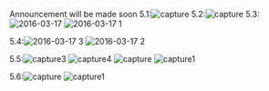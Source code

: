 Announcement will be made soon
5.1:![capture](https://cloud.githubusercontent.com/assets/16263300/14066483/307f60f6-f468-11e5-92eb-0111fa0c7762.PNG)
5.2:![capture](https://cloud.githubusercontent.com/assets/16263300/14066490/5a10f8c6-f468-11e5-89f4-8e92c0ab528f.PNG)
5.3:![2016-03-17](https://cloud.githubusercontent.com/assets/16263300/14066492/75619ef0-f468-11e5-8e98-27a213630023.png)
![2016-03-17 1](https://cloud.githubusercontent.com/assets/16263300/14066493/75666f98-f468-11e5-8d68-2d05dd4143c2.png)

5.4:![2016-03-17 3](https://cloud.githubusercontent.com/assets/16263300/14066495/96e0907c-f468-11e5-9ffe-203ad31c91d4.png)
![2016-03-17 2](https://cloud.githubusercontent.com/assets/16263300/14066496/96f7b108-f468-11e5-93d1-3b5656696dc2.png)

5.5:![capture3](https://cloud.githubusercontent.com/assets/16263300/14066499/bf8e88a8-f468-11e5-8b1e-c1a1703c45f1.PNG)
![capture4](https://cloud.githubusercontent.com/assets/16263300/14066500/bf900a20-f468-11e5-87f9-2b33451485d2.PNG)
![capture](https://cloud.githubusercontent.com/assets/16263300/14066501/bfa3c146-f468-11e5-8ccf-b298164012b1.PNG)
![capture1](https://cloud.githubusercontent.com/assets/16263300/14066502/bfa74136-f468-11e5-8a2a-ca19a86ff302.PNG)


5.6:![capture](https://cloud.githubusercontent.com/assets/16263300/14066507/e81ae226-f468-11e5-94e4-0b195c8cbd54.PNG)
![capture1](https://cloud.githubusercontent.com/assets/16263300/14066508/e85d539a-f468-11e5-933d-bfecdb55add8.PNG)
